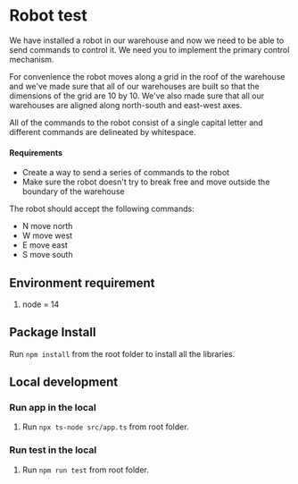 # Robot test

We have installed a robot in our warehouse and now we need to be able to send commands to control it. We need you to implement the primary control mechanism.

For convenience the robot moves along a grid in the roof of the warehouse and we've made sure that all of our warehouses are built so that the dimensions of the grid are 10 by 10. We've also made sure that all our warehouses are aligned along north-south and east-west axes.

All of the commands to the robot consist of a single capital letter and different commands are delineated by whitespace.

#### Requirements

- Create a way to send a series of commands to the robot
- Make sure the robot doesn't try to break free and move outside the boundary of the warehouse

The robot should accept the following commands:

- N move north
- W move west
- E move east
- S move south

## Environment requirement

1. node = 14

## Package Install

Run `npm install` from the root folder to install all the libraries.

## Local development

### Run app in the local

1. Run `npx ts-node src/app.ts` from root folder.

### Run test in the local

1. Run `npm run test` from root folder.
